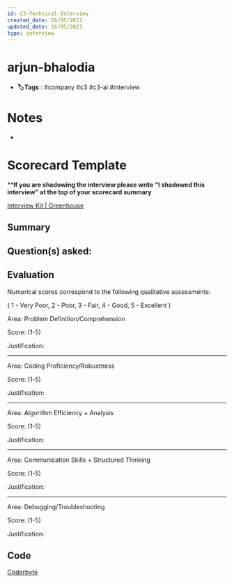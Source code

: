 ```yaml
---
id: C3-Technical-Interview
created_date: 16/05/2023
updated_date: 16/05/2023
type: interview
---
```


#  arjun-bhalodia

- **🏷️Tags** :   #company #c3 #c3-ai #interview
[ ](#anki-card)

# Notes

- 

# Scorecard Template

****If you are shadowing the interview please write “I shadowed this interview” at the top of your scorecard summary**


[Interview Kit | Greenhouse](https://app2.greenhouse.io/guides/4679952002/people/147448288002?application_id=158804668002#resume)

## Summary


## Question(s) asked:

<List all the questions asked in the interview>

## Evaluation

Numerical scores correspond to the following qualitative assessments:

( 1 - Very Poor, 2 - Poor, 3 - Fair, 4 - Good, 5 - Excellent )

Area: Problem Definition/Comprehension

Score: (1-5)

Justification:

---

Area: Coding Proficiency/Robustness

Score: (1-5)

Justification:

---

Area: Algorithm Efficiency + Analysis

Score: (1-5)

Justification:

---

Area: Communication Skills + Structured Thinking

Score: (1-5)

Justification:

---

Area: Debugging/Troubleshooting

Score: (1-5)

Justification:

## Code

<paste any code snippets produced from the interview>

[Coderbyte](https://coderbyte.com/editor/sharing:NdyYTk2R)

```



```